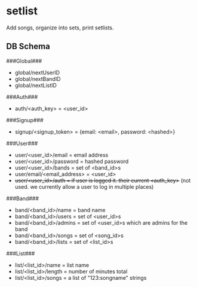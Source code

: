 setlist
========

Add songs, organize into sets, print setlists.


DB Schema
---------

###Global###
- global/nextUserID
- global/nextBandID
- global/nextListID

###Auth###
- auth/&lt;auth_key&gt; = &lt;user_id&gt;

###Signup###
- signup/&lt;signup_token&gt; = {email: &lt;email&gt;, password: &lt;hashed&gt;}

###User###
- user/&lt;user_id&gt;/email = email address
- user/&lt;user_id&gt;/password = hashed password
- user/&lt;user_id&gt;/bands = set of &lt;band_id&gt;s
- user/email/&lt;email_address&gt; = &lt;user_id&gt;
- <del>user/&lt;user_id&gt;/auth = if user is logged it. their current &lt;auth_key&gt;</del> (not used. we currently allow a user to log in multiple places)

###Band###
- band/&lt;band_id&gt;/name = band name
- band/&lt;band_id&gt;/users = set of &lt;user_id&gt;s
- band/&lt;band_id&gt;/admins = set of &lt;user_id&gt;s which are admins for the band
- band/&lt;band_id&gt;/songs = set of &lt;song_id&gt;s
- band/&lt;band_id&gt;/lists = set of &lt;list_id&gt;s

###List###
- list/&lt;list_id&gt;/name = list name
- list/&lt;list_id&gt;/length = number of minutes total
- list/&lt;list_id&gt;/songs = a list of "123:songname" strings
